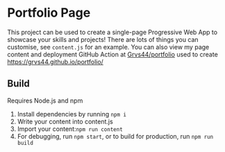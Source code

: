 # Portfolio Page

This project can be used to create a single-page Progressive Web App to showcase your skills and projects!
There are lots of things you can customise, see `content.js` for an example.
You can also view my page content and deployment GitHub Action at [Grvs44/portfolio](https://github.com/Grvs44/portfolio) used to create https://grvs44.github.io/portfolio/

## Build

Requires Node.js and npm

1. Install dependencies by running `npm i`
2. Write your content into content.js
3. Import your content:`npm run content`
4. For debugging, run `npm start`, or to build for production, run `npm run build`
